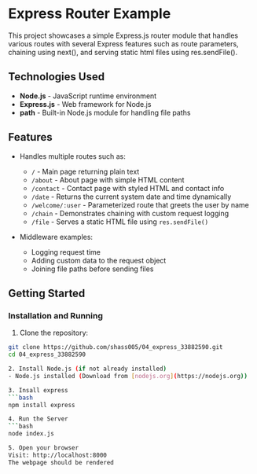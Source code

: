 # Express Router Example

This project showcases a simple Express.js router module that handles various routes with several Express features such as route parameters, chaining using next(), and serving static html files using res.sendFile().

## Technologies Used

- **Node.js** - JavaScript runtime environment
- **Express.js** - Web framework for Node.js
- **path** - Built-in Node.js module for handling file paths

## Features

- Handles multiple routes such as:
  - `/` - Main page returning plain text
  - `/about` - About page with simple HTML content
  - `/contact` - Contact page with styled HTML and contact info
  - `/date` - Returns the current system date and time dynamically
  - `/welcome/:user` - Parameterized route that greets the user by name
  - `/chain` - Demonstrates chaining with custom request logging
  - `/file` - Serves a static HTML file using `res.sendFile()`

- Middleware examples:
  - Logging request time
  - Adding custom data to the request object
  - Joining file paths before sending files

## Getting Started

### Installation and Running

1. Clone the repository:

```bash
git clone https://github.com/shass005/04_express_33882590.git
cd 04_express_33882590

2. Install Node.js (if not already installed)
- Node.js installed (Download from [nodejs.org](https://nodejs.org))

3. Insall express
```bash
npm install express

4. Run the Server
```bash
node index.js

5. Open your browser
Visit: http://localhost:8000
The webpage should be rendered